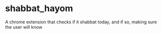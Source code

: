 # shabbat_hayom
A chrome extension that checks if it shabbat today, and if so, making sure the user will know
